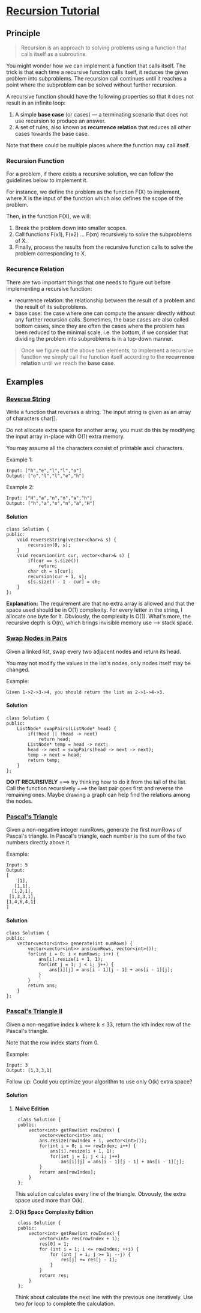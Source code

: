 # [Recursion Tutorial](https://leetcode.com/explore/learn/card/recursion-i/250/principle-of-recursion/)

## Principle

> Recursion is an approach to solving problems using a function that calls itself as a subroutine.

You might wonder how we can implement a function that calls itself. The trick is that each time a recursive function calls itself, it reduces the given problem into subproblems. The recursion call continues until it reaches a point where the subproblem can be solved without further recursion.

A recursive function should have the following properties so that it does not result in an infinite loop:

1. A simple **base case** (or cases) — a terminating scenario that does not use recursion to produce an answer.
2. A set of rules, also known as **recurrence relation** that reduces all other cases towards the base case.

Note that there could be multiple places where the function may call itself.

### Recursion Function

For a problem, if there exists a recursive solution, we can follow the guidelines below to implement it.

For instance, we define the problem as the function F(X) to implement, where X is the input of the function which also defines the scope of the problem.

Then, in the function F(X), we will:

1. Break the problem down into smaller scopes.
2. Call functions F(x1), F(x2) ... F(xn) recursively to solve the subproblems of X.
3. Finally, process the results from the recursive function calls to solve the problem corresponding to X.

### Recurence Relation

There are two important things that one needs to figure out before implementing a recursive function:

- recurrence relation: the relationship between the result of a problem and the result of its subproblems.
- base case: the case where one can compute the answer directly without any further recursion calls. Sometimes, the base cases are also called bottom cases, since they are often the cases where the problem has been reduced to the minimal scale, i.e. the bottom, if we consider that dividing the problem into subproblems is in a top-down manner.

> Once we figure out the above two elements, to implement a recursive function we simply call the function itself according to the **recurrence relation** until we reach the **base case**.

## Examples

### [Reverse String](https://leetcode.com/explore/learn/card/recursion-i/250/principle-of-recursion/1440/)

Write a function that reverses a string. The input string is given as an array of characters char[].

Do not allocate extra space for another array, you must do this by modifying the input array in-place with O(1) extra memory.

You may assume all the characters consist of printable ascii characters.

Example 1:

    Input: ["h","e","l","l","o"]
    Output: ["o","l","l","e","h"]
Example 2:

    Input: ["H","a","n","n","a","h"]
    Output: ["h","a","n","n","a","H"]

#### Solution

    class Solution {
    public:
        void reverseString(vector<char>& s) {
            recursion(0, s);
        }
        void recursion(int cur, vector<char>& s) {
            if(cur == s.size())
                return;
            char ch = s[cur];
            recursion(cur + 1, s);
            s[s.size() - 1 - cur] = ch;
        }
    };
**Explanation:** The requirement are that no extra array is allowed and that the space used should be in O(1) complexity. For every letter in the string, I allocate one byte for it. Obviously, the complexity is O(1). What's more, the recursive depth is O(n), which brings invisible memory use --> stack space.

### [Swap Nodes in Pairs](https://leetcode.com/explore/learn/card/recursion-i/250/principle-of-recursion/1681/)

Given a linked list, swap every two adjacent nodes and return its head.

You may not modify the values in the list's nodes, only nodes itself may be changed.

Example:

    Given 1->2->3->4, you should return the list as 2->1->4->3.

#### Solution

    class Solution {
    public:
        ListNode* swapPairs(ListNode* head) {
            if(!head || !head -> next)
                return head;
            ListNode* temp = head -> next;
            head -> next = swapPairs(head -> next -> next);
            temp -> next = head;
            return temp;
        }
    };
**DO IT RECURSIVELY** ===> try thinking how to do it from the tail of the list.
Call the function recursively ===> the last pair goes first and reverse the remaining ones.
Maybe drawing a graph can help find the relations among the nodes.

### [Pascal's Triangle](https://leetcode.com/explore/learn/card/recursion-i/251/scenario-i-recurrence-relation/1659/)

Given a non-negative integer numRows, generate the first numRows of Pascal's triangle.
In Pascal's triangle, each number is the sum of the two numbers directly above it.

Example:

    Input: 5
    Output:
    [
        [1],
       [1,1],
      [1,2,1],
     [1,3,3,1],
    [1,4,6,4,1]
    ]

#### Solution

    class Solution {
    public:
        vector<vector<int>> generate(int numRows) {
            vector<vector<int>> ans(numRows, vector<int>());
            for(int i = 0; i < numRows; i++) {
                ans[i].resize(i + 1, 1);
                for(int j = 1; j < i; j++) {
                    ans[i][j] = ans[i - 1][j - 1] + ans[i - 1][j];
                }
            }
            return ans;
        }
    };

### [Pascal's Triangle II](https://leetcode.com/explore/learn/card/recursion-i/251/scenario-i-recurrence-relation/1660/)

Given a non-negative index k where k ≤ 33, return the kth index row of the Pascal's triangle.

Note that the row index starts from 0.

Example:

    Input: 3
    Output: [1,3,3,1]
Follow up: Could you optimize your algorithm to use only O(k) extra space?

#### Solution

1. **Naive Edition**

        class Solution {
        public:
            vector<int> getRow(int rowIndex) {
                vector<vector<int>> ans;
                ans.resize(rowIndex + 1, vector<int>());
                for(int i = 0; i <= rowIndex; i++) {
                    ans[i].resize(i + 1, 1);
                    for(int j = 1; j < i; j++)
                        ans[i][j] = ans[i - 1][j - 1] + ans[i - 1][j];
                }
                return ans[rowIndex];
            }
        };
    This solution calculates every line of the triangle. Obvously, the extra space used more than O(k).
2. **O(k) Space Complexity Edition**

        class Solution {
        public:
            vector<int> getRow(int rowIndex) {
                vector<int> res(rowIndex + 1);
                res[0] = 1;
                for (int i = 1; i <= rowIndex; ++i) {
                    for (int j = i; j >= 1; --j) {
                        res[j] += res[j - 1];
                    }
                }
                return res;
            }
        };
    Think about calculate the next line with the previous one iteratively.
    Use two *for* loop to complete the calculation.
